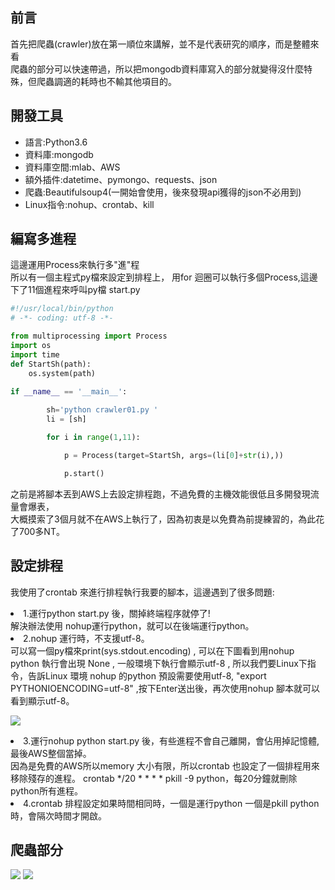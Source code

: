 ## 前言 ##
首先把爬蟲(crawler)放在第一順位來講解，並不是代表研究的順序，而是整體來看  
爬蟲的部分可以快速帶過，所以把mongodb資料庫寫入的部分就變得沒什麼特殊，但爬蟲調適的耗時也不輸其他項目的。

## 開發工具 ##
<ul>
	<li>語言:Python3.6</li>
	<li>資料庫:mongodb</li>
	<li>資料庫空間:mlab、AWS</li>
	<li>額外插件:datetime、pymongo、requests、json</li>
	<li>爬蟲:Beautifulsoup4(一開始會使用，後來發現api獲得的json不必用到)</li>
	<li>Linux指令:nohup、crontab、kill</li>
</ul>

## 編寫多進程 ##

這邊運用Process來執行多"進"程    
所以有一個主程式py檔來設定到排程上，
用for 迴圈可以執行多個Process,這邊下了11個進程來呼叫py檔
start.py
```python
#!/usr/local/bin/python
# -*- coding: utf-8 -*-

from multiprocessing import Process
import os
import time
def StartSh(path):
    os.system(path)

if __name__ == '__main__':
        
        sh='python crawler01.py '
        li = [sh]

        for i in range(1,11):

            p = Process(target=StartSh, args=(li[0]+str(i),))

            p.start()
```

之前是將腳本丟到AWS上去設定排程跑，不過免費的主機效能很低且多開發現流量會爆表，  
大概摸索了3個月就不在AWS上執行了，因為初衷是以免費為前提練習的，為此花了700多NT。  

## 設定排程 ##

我使用了crontab 來進行排程執行我要的腳本，這邊遇到了很多問題:  
<li>1.運行python start.py 後，關掉終端程序就停了!</li>
解決辦法使用 nohup運行python，就可以在後端運行python。  
<li>2.nohup 運行時，不支援utf-8。</li>
可以寫一個py檔來print(sys.stdout.encoding) ,  
可以在下圖看到用nohup python 執行會出現 None , 一般環境下執行會顯示utf-8 ,  
所以我們要Linux下指令，告訴Linux 環境 nohup 的python 預設需要使用utf-8,  
"export PYTHONIOENCODING=utf-8" ,按下Enter送出後，再次使用nohup 腳本就可以看到顯示utf-8。  

![](https://raw.githubusercontent.com/kenson2998/LOL-TW-Rank-analysis/master/1.crawler/img/nohup.jpg)
<li>3.運行nohup python start.py 後，有些進程不會自己離開，會佔用掉記憶體,最後AWS整個當掉。</li>
因為是免費的AWS所以memory 大小有限，所以crontab 也設定了一個排程用來移除殘存的進程。  
crontab */20 * * * * pkill -9 python，每20分鐘就刪除python所有進程。  

<li>4.crontab 	排程設定如果時間相同時，一個是運行python 一個是pkill python時，會隔次時間才開啟。</li>


## 爬蟲部分 ##
![](https://raw.githubusercontent.com/kenson2998/LOL-TW-Rank-analysis/master/1.crawler/img/07-1.jpg)
![](https://raw.githubusercontent.com/kenson2998/LOL-TW-Rank-analysis/master/1.crawler/img/07-2.jpg)
